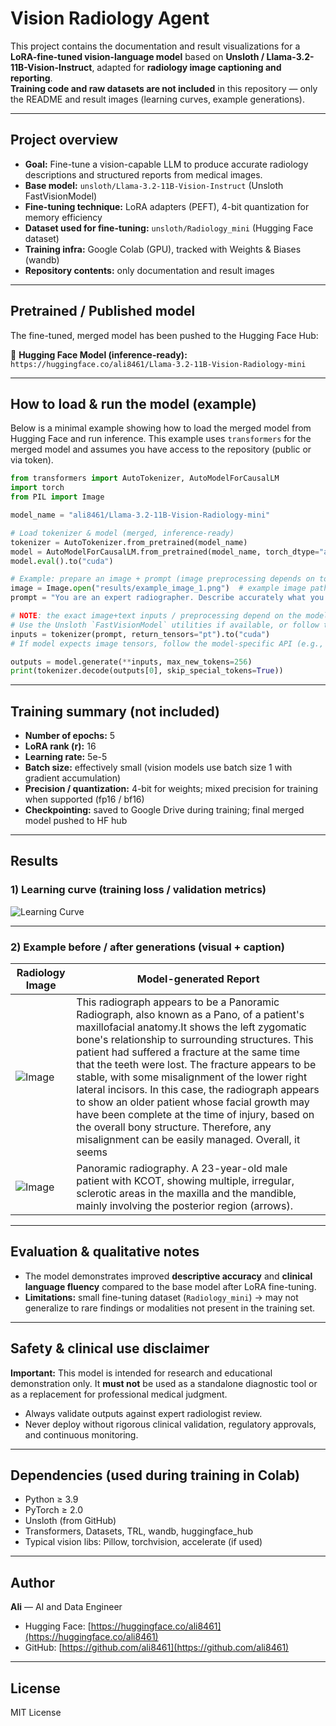 # Vision Radiology Agent

This project contains the documentation and result visualizations for a **LoRA-fine-tuned vision-language model** based on **Unsloth / Llama-3.2-11B-Vision-Instruct**, adapted for **radiology image captioning and reporting**.  
**Training code and raw datasets are not included** in this repository — only the README and result images (learning curves, example generations).

---

## Project overview

- **Goal:** Fine-tune a vision-capable LLM to produce accurate radiology descriptions and structured reports from medical images.  
- **Base model:** `unsloth/Llama-3.2-11B-Vision-Instruct` (Unsloth FastVisionModel)  
- **Fine-tuning technique:** LoRA adapters (PEFT), 4-bit quantization for memory efficiency  
- **Dataset used for fine-tuning:** `unsloth/Radiology_mini` (Hugging Face dataset)  
- **Training infra:** Google Colab (GPU), tracked with Weights & Biases (wandb)  
- **Repository contents:** only documentation and result images

---

## Pretrained / Published model

The fine-tuned, merged model has been pushed to the Hugging Face Hub:

🔗 **Hugging Face Model (inference-ready):**  
`https://huggingface.co/ali8461/Llama-3.2-11B-Vision-Radiology-mini`

---

## How to load & run the model (example)

Below is a minimal example showing how to load the merged model from Hugging Face and run inference. This example uses `transformers` for the merged model and assumes you have access to the repository (public or via token).

```python
from transformers import AutoTokenizer, AutoModelForCausalLM
import torch
from PIL import Image

model_name = "ali8461/Llama-3.2-11B-Vision-Radiology-mini"

# Load tokenizer & model (merged, inference-ready)
tokenizer = AutoTokenizer.from_pretrained(model_name)
model = AutoModelForCausalLM.from_pretrained(model_name, torch_dtype="auto")
model.eval().to("cuda")

# Example: prepare an image + prompt (image preprocessing depends on tokenizer/model)
image = Image.open("results/example_image_1.png")  # example image path
prompt = "You are an expert radiographer. Describe accurately what you see in this image.\n\n### Image:\n"

# NOTE: the exact image+text inputs / preprocessing depend on the model/tokenizer implementation.
# Use the Unsloth `FastVisionModel` utilities if available, or follow the model card instructions.
inputs = tokenizer(prompt, return_tensors="pt").to("cuda")
# If model expects image tensors, follow the model-specific API (e.g., FastVisionModel.from_pretrained).

outputs = model.generate(**inputs, max_new_tokens=256)
print(tokenizer.decode(outputs[0], skip_special_tokens=True))
````

---

## Training summary (not included)

* **Number of epochs:** 5
* **LoRA rank (r):** 16
* **Learning rate:** 5e-5
* **Batch size:** effectively small (vision models use batch size 1 with gradient accumulation)
* **Precision / quantization:** 4-bit for weights; mixed precision for training when supported (fp16 / bf16)
* **Checkpointing:** saved to Google Drive during training; final merged model pushed to HF hub

---

## Results

### 1) Learning curve (training loss / validation metrics)

![Learning Curve](results/learning_curve.png)

---

### 2) Example before / after generations (visual + caption)



| Radiology Image                       | Model-generated Report                          |
| ------------------------------------- | ----------------------------------------------- |
| ![Image](results/image_1.jpg) | This radiograph appears to be a Panoramic Radiograph, also known as a Pano, of a patient's maxillofacial anatomy.It shows the left zygomatic bone's relationship to surrounding structures. This patient had suffered a fracture at the same time that the teeth were lost. The fracture appears to be stable, with some misalignment of the lower right lateral incisors. In this case, the radiograph appears to show an older patient whose facial growth may have been complete at the time of injury, based on the overall bony structure. Therefore, any misalignment can be easily managed.  Overall, it seems |
| ![Image](results/image_1.jpg) | Panoramic radiography. A 23-year-old male patient with KCOT, showing multiple, irregular, sclerotic areas in the maxilla and the mandible, mainly involving the posterior region (arrows). |

---

## Evaluation & qualitative notes

* The model demonstrates improved **descriptive accuracy** and **clinical language fluency** compared to the base model after LoRA fine-tuning.
* **Limitations:** small fine-tuning dataset (`Radiology_mini`) → may not generalize to rare findings or modalities not present in the training set.

---

## Safety & clinical use disclaimer

**Important:** This model is intended for research and educational demonstration only. It **must not** be used as a standalone diagnostic tool or as a replacement for professional medical judgment.

* Always validate outputs against expert radiologist review.
* Never deploy without rigorous clinical validation, regulatory approvals, and continuous monitoring.

---

## Dependencies (used during training in Colab)

* Python ≥ 3.9
* PyTorch ≥ 2.0
* Unsloth (from GitHub)
* Transformers, Datasets, TRL, wandb, huggingface_hub
* Typical vision libs: Pillow, torchvision, accelerate (if used)

---

## Author

**Ali** — AI and Data Engineer

* Hugging Face: [https://huggingface.co/ali8461](https://huggingface.co/ali8461)
* GitHub: [https://github.com/ali8461](https://github.com/ali8461)

---

## License

MIT License
